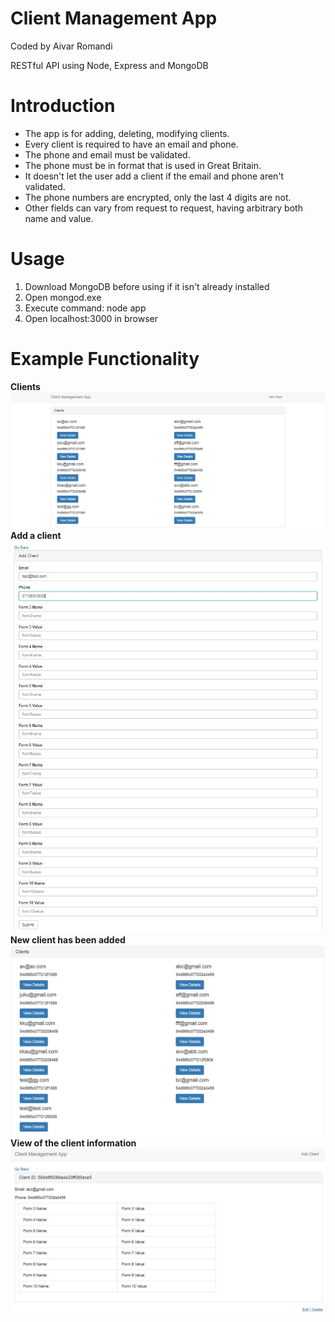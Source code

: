 
# Client Management App
Coded by Aivar Romandi

RESTful API using Node, Express and MongoDB

# Introduction
- The app is for adding, deleting, modifying clients.
- Every client is required to have an email and phone.
- The phone and email must be validated.
- The phone must be in format that is used in Great Britain.
- It doesn't let the user add a client if the email and phone aren't validated.
- The phone numbers are encrypted, only the last 4 digits are not.
- Other fields can vary from request to request, having arbitrary both name and value.

# Usage
1. Download MongoDB before using if it isn't already installed
2. Open mongod.exe
3. Execute command: node app
4. Open localhost:3000 in browser

# Example Functionality
**Clients**
![clients](https://github.com/aivarro/Client-Managing-App/blob/master/clients.jpg?raw=true "clients")
**Add a client**
![add client](https://github.com/aivarro/Client-Managing-App/blob/master/addclient.jpg?raw=true "add client")
**New client has been added**
![added](https://raw.githubusercontent.com/aivarro/Client-Managing-App/master/added.JPG "added")
**View of the client information**
![view client](https://github.com/aivarro/Client-Managing-App/blob/master/viewclient.JPG?raw=true "view client")
